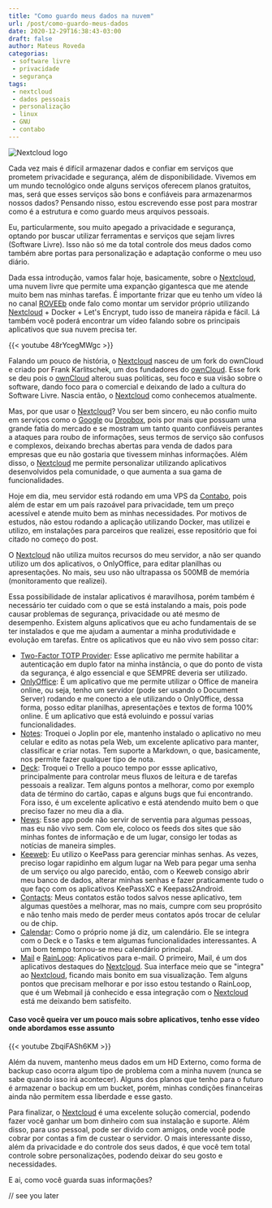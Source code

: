 ```yaml
---
title: "Como guardo meus dados na nuvem"
url: /post/como-guardo-meus-dados
date: 2020-12-29T16:38:43-03:00
draft: false
author: Mateus Roveda
categorias:
 - software livre
 - privacidade
 - segurança
tags:
 - nextcloud
 - dados pessoais
 - personalização
 - linux
 - GNU
 - contabo
---
```


![Nextcloud logo](/images/uploads/nextcloud.png)

Cada vez mais é difícil armazenar dados e confiar em serviços que prometem privacidade e segurança, além de disponibilidade. Vivemos em um mundo tecnológico onde alguns serviços oferecem planos gratuitos, mas, será que esses serviços são bons e confiáveis para armazenarmos nossos dados? Pensando nisso, estou escrevendo esse post para mostrar como é a estrutura e como guardo meus arquivos pessoais.

Eu, particularmente, sou muito apegado a privacidade e segurança, optando por buscar utilizar ferramentas e serviços que sejam livres (Software Livre). Isso não só me da total controle dos meus dados como também abre portas para personalização e adaptação conforme o meu uso diário.

Dada essa introdução, vamos falar hoje, basicamente, sobre o [Nextcloud](https://nextcloud.com/), uma nuvem livre que permite uma expanção gigantesca que me atende muito bem nas minhas tarefas. É importante frizar que eu tenho um vídeo lá no canal [ROVEEb](https://www.youtube.com/roveeb) onde falo como montar um servidor próprio utilizando [Nextcloud](https://nextcloud.com/) + Docker + Let's Encrypt, tudo isso de maneira rápida e fácil. Lá também você poderá encontrar um vídeo falando sobre os principais aplicativos que sua nuvem precisa ter.

{{< youtube 48rYcegMWgc >}}

Falando um pouco de história, o [Nextcloud](https://nextcloud.com/) nasceu de um fork do ownCloud e criado por Frank Karlitschek, um dos fundadores do [ownCloud](https://owncloud.com/). Esse fork se deu pois o [ownCloud](https://owncloud.com/) alterou suas políticas, seu foco e sua visão sobre o software, dando foco para o comercial e deixando de lado a cultura do Software Livre. Nascia então, o [Nextcloud](https://nextcloud.com/) como conhecemos atualmente.

Mas, por que usar o [Nextcloud](https://nextcloud.com/)? Vou ser bem sincero, eu não confio muito em serviços como o [Google](https://drive.google.com) ou [Dropbox](https://www.dropbox.com/pt_BR/), pois por mais que possuam uma grande fatia do mercado e se mostram um tanto quanto confiáveis perantes a ataques para roubo de informações, seus termos de serviço são confusos e complexos, deixando brechas abertas para venda de dados para empresas que eu não gostaria que tivessem minhas informações. Além disso, o [Nextcloud](https://nextcloud.com/) me permite personalizar utilizando aplicativos desenvolvidos pela comunidade, o que aumenta a sua gama de funcionalidades.

Hoje em dia, meu servidor está rodando em uma VPS da [Contabo](https://contabo.com/), pois além de estar em um país razoável para privacidade, tem um preço acessível e atende muito bem as minhas necessidades. Por motivos de estudos, não estou rodando a aplicação utilizando Docker, mas utilizei e utilizo, em instalações para parceiros que realizei, esse repositório que foi citado no começo do post.

O [Nextcloud](https://nextcloud.com/) não utiliza muitos recursos do meu servidor, a não ser quando utilizo um dos aplicativos, o OnlyOffice, para editar planilhas ou apresentações. No mais, seu uso não ultrapassa os 500MB de memória (monitoramento que realizei).

Essa possibilidade de instalar aplicativos é maravilhosa, porém também é necessário ter cuidado com o que se está instalando a mais, pois pode causar problemas de segurança, privacidade ou até mesmo de desempenho. Existem alguns aplicativos que eu acho fundamentais de se ter instalados e que me ajudam a aumentar a minha produtividade e evolução em tarefas. Entre os aplicativos que eu não vivo sem posso citar: 
- [Two-Factor TOTP Provider](https://github.com/nextcloud/twofactor_totp#readme): Esse aplicativo me permite habilitar a autenticação em duplo fator na minha instância, o que do ponto de vista da segurança, é algo essencial e que SEMPRE deveria ser utilizado.
- [OnlyOffice](https://www.onlyoffice.com/): É um aplicativo que me permite utilizar o Office de maneira online, ou seja, tenho um servidor (pode ser usando o Document Server) rodando e me conecto a ele utilizando o OnlyOffice, dessa forma, posso editar planilhas, apresentações e textos de forma 100% online. É um aplicativo que está evoluindo e possuí varias funcionalidades.
- [Notes](https://github.com/nextcloud/notes): Troquei o Joplin por ele, mantenho instalado o aplicativo no meu celular e edito as notas pela Web, um excelente aplicativo para manter, classificar e criar notas. Tem suporte a Markdown, o que, basicamente, nos permite fazer qualquer tipo de nota.
- [Deck](https://github.com/nextcloud/deck): Troquei o Trello a pouco tempo por essse aplicativo, principalmente para controlar meus fluxos de leitura e de tarefas pessoais a realizar. Tem alguns pontos a melhorar, como por exemplo data de término do cartão, capas e alguns bugs que fui encontrando. Fora isso, é um excelente aplicativo e está atendendo muito bem o que preciso fazer no meu dia a dia.
- [News](https://github.com/nextcloud/news): Esse app pode não servir de serventia para algumas pessoas, mas eu não vivo sem. Com ele, coloco os feeds dos sites que são minhas fontes de informação e de um lugar, consigo ler todas as notícias de maneira simples. 
- [Keeweb](https://github.com/jhass/nextcloud-keeweb): Eu utilizo o KeePass para gerenciar minhas senhas. As vezes, preciso logar rapidinho em algum lugar na Web para pegar uma senha de um serviço ou algo parecido, então, com o Keeweb consigo abrir meu banco de dados, alterar minhas senhas e fazer praticamente tudo o que faço com os aplicativos KeePassXC e Keepass2Android.
- [Contacts](https://github.com/nextcloud/contacts#readme): Meus contatos estão todos salvos nesse aplicativo, tem algumas questões a melhorar, mas no mais, cumpre com seu proprósito e não tenho mais medo de perder meus contatos após trocar de celular ou de chip.
- [Calendar](https://github.com/nextcloud/calendar/): Como o próprio nome já diz, um calendário. Ele se integra com o Deck e o Tasks e tem algumas funcionalidades interessantes. A um bom tempo tornou-se meu calendário principal.
- [Mail](https://github.com/nextcloud/mail#readme) e [RainLoop](https://github.com/pierre-alain-b/rainloop-nextcloud): Aplicativos para e-mail. O primeiro, Mail, é um dos aplicativos destaques do [Nextcloud](https://nextcloud.com/). Sua interface meio que se "integra" ao [Nextcloud](https://nextcloud.com/), ficando mais bonito em sua visualização. Tem alguns pontos que precisam melhorar e por isso estou testando o RainLoop, que é um Webmail já conhecido e essa integração com o [Nextcloud](https://nextcloud.com/) está me deixando bem satisfeito.

#### Caso você queira ver um pouco mais sobre aplicativos, tenho esse vídeo onde abordamos esse assunto
{{< youtube ZbqiFASh6KM >}}

Além da nuvem, mantenho meus dados em um HD Externo, como forma de backup caso ocorra algum tipo de problema com a minha nuvem (nunca se sabe quando isso irá acontecer). Alguns dos planos que tenho para o futuro é armazenar o backup em um bucket, porém, minhas condições financeiras ainda não permitem essa liberdade e esse gasto.

Para finalizar, o [Nextcloud](https://nextcloud.com/) é uma excelente solução comercial, podendo fazer você ganhar um bom dinheiro com sua instalação e suporte. Além disso, para uso pessoal, pode ser divido com amigos, onde você pode cobrar por contas a fim de custear o servidor. O mais interessante disso, além da privacidade e do controle dos seus dados, é que você tem total controle sobre personalizações, podendo deixar do seu gosto e necessidades.

E ai, como você guarda suas informações?

// see you later